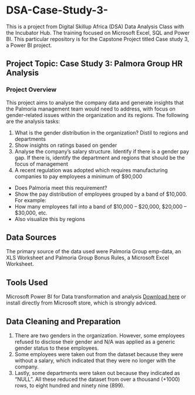# DSA-Case-Study-3-

This is a project from Digital Skillup Africa (DSA) Data Analysis Class with the Incubator Hub. The training focused on Microsoft Excel, SQL and Power BI. This particular repository is for the Capstone Project titled Case study 3, a Power BI project.  

## Project Topic: Case Study 3: Palmora Group HR Analysis

### Project Overview

This project aims to analyse the company data and generate insights that the Palmoria management team would need to address, with focus on gender-related issues within the organization and its regions. The following are the analysis tasks:
1. What is the gender distribution in the organization? Distil to regions and departments
2. Show insights on ratings based on gender
3. Analyse the company’s salary structure. Identify if there is a gender pay gap. If there is, identify the department and regions that should be the focus of management
4. A recent regulation was adopted which requires manufacturing companies to pay
employees a minimum of $90,000
- Does Palmoria meet this requirement?
- Show the pay distribution of employees grouped by a band of $10,000. For example:
- How many employees fall into a band of $10,000 – $20,000, $20,000 – $30,000, etc.
- Also visualize this by regions

## Data Sources

The primary source of the data used were Palmoria Group emp-data, an XLS Worksheet and Palmoria Group Bonus Rules, a Microsoft Excel Worksheet. 

## Tools Used
Microsoft Power BI for Data transformation and analysis [Download here](https://www.microsoft.com/en-us/power-platform/products/power-bi/downloads) or install directly from Microsoft store, which is strongly adviced.

## Data Cleaning and Preparation
1. There are two genders in the organization. However, some employees refused to disclose their gender and N/A was applied as a generic gender status to these employees.
2. Some employees were taken out from the dataset because they were without a salary, which indicated that they were no longer with the company.
3. Lastly, some departments were taken out because they indicated as “NULL”.
All these reduced the dataset from over a thousand (+1000) rows, to eight hundred and ninety nine (899).
